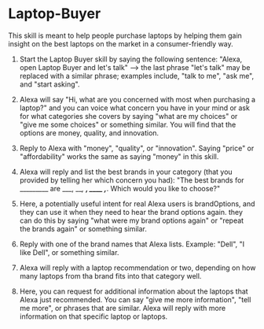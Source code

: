 # Laptop-Buyer

This skill is meant to help people purchase laptops by helping them gain insight on the best laptops on the market in a consumer-friendly way.

1. Start the Laptop Buyer skill by saying the following sentence:
"Alexa, open Laptop Buyer and let's talk" 
--> the last phrase "let's talk" may be replaced with a similar phrase; examples include, "talk to me", "ask me", and "start asking".

2. Alexa will say "Hi, what are you concerned with most when purchasing a laptop?" and you can voice what concern you have in your mind or ask for what categories she covers by saying "what are my choices" or "give me some choices" or something similar. You will find that the options are money, quality, and innovation. 

3. Reply to Alexa with "money", "quality", or "innovation". Saying "price" or "affordability" works the same as saying "money" in this skill.

4. Alexa will reply and list the best brands in your category (that you provided by telling her which concern you had):
"The best brands for _________ are ___, ___, ___, ____ ,____. Which would you like to choose?"

5. Here, a potentially useful intent for real Alexa users is brandOptions, and they can use it when they need to hear the brand options again. they can do this by saying "what were my brand options again" or "repeat the brands again" or something similar.

6. Reply with one of the brand names that Alexa lists. Example: "Dell", "I like Dell", or something similar.

7. Alexa will reply with a laptop recommendation or two, depending on how many laptops from tha brand fits into that category well.

8. Here, you can request for additional information about the laptops that Alexa just recommended. You can say "give me more information", "tell me more", or phrases that are similar. Alexa will reply with more information on that specific laptop or laptops.

